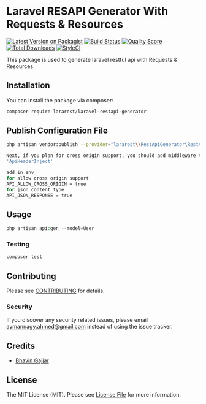 # Laravel RESAPI Generator With Requests & Resources

[![Latest Version on Packagist](https://img.shields.io/packagist/v/bhavingajjar/laravel-api-generator.svg?style=flat-square)](https://packagist.org/packages/bhavingajjar/laravel-api-generator)
[![Build Status](https://img.shields.io/travis/bhavingajjar/laravel-api-generator/master.svg?style=flat-square)](https://travis-ci.org/bhavingajjar/laravel-api-generator)
[![Quality Score](https://img.shields.io/scrutinizer/g/bhavingajjar/laravel-api-generator.svg?style=flat-square)](https://scrutinizer-ci.com/g/bhavingajjar/laravel-api-generator)
[![Total Downloads](https://img.shields.io/packagist/dt/bhavingajjar/laravel-api-generator.svg?style=flat-square)](https://packagist.org/packages/bhavingajjar/laravel-api-generator)
[![StyleCI](https://github.styleci.io/repos/218828115/shield?branch=master)](https://github.styleci.io/repos/218828115)

This package is used to generate laravel restful api with Requests & Resources

## Installation

You can install the package via composer:

```bash
composer require lararest/laravel-restapi-generator
```

## Publish Configuration File

```bash
php artisan vendor:publish --provider="lararest\\RestApiGenerator\RestApiGeneratorServiceProvider" --tag="config"

Next, if you plan for cross origin support, you should add middleware to your api middleware group within your app/Http/Kernel.php file:
'ApiHeaderInject'

add in env
for allow cross origin support
API_ALLOW_CROSS_ORIGIN = true
for json content type
API_JSON_RESPONSE = true
```

## Usage

``` php
php artisan api:gen --model=User
```

### Testing

``` bash
composer test
```

## Contributing

Please see [CONTRIBUTING](CONTRIBUTING.md) for details.

### Security

If you discover any security related issues, please email aymannagy.ahmed@gmail.com instead of using the issue tracker.

## Credits

- [Bhavin Gajjar](https://github.com/AymanNagyAhmed)

## License

The MIT License (MIT). Please see [License File](LICENSE.md) for more information.